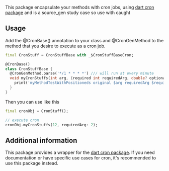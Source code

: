 This package encapsulate your methods with cron jobs, using
[dart cron package](https://pub.dev/packages/cron) and is a source_gen study case so use with caught

## Usage

Add the @CronBase() annotation to your class and @CronGenMethod to the 
method that you desire to execute as a cron job.
```dart 
final CronStuff = CronStuffBase with _$CronStuffBaseCron; 

@CronBase()
class CronStuffBase {
  @CronGenMethod.parse('*/1 * * * *') /// will run at every minute
  void myCronStuffs(int arg, {required int requiredArg, double? optionalArg}) {
    print('myMethodTestWithPositioneds original $arg requiredArg $requiredArg');
  }  
}

```
Then you can use like this
```dart
final cronObj = CronStuff();

// execute cron 
cronObj.myCronStuffs(12, requiredArg: 2);
```

## Additional information

This package provides a wrapper for the [dart cron package](https://pub.dev/packages/cron). 
If you need documentation or have specific use cases for cron, it's recommended to use this package instead.